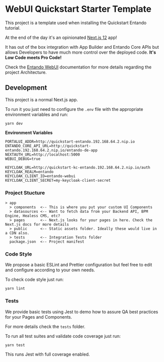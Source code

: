 # WebUI Quickstart Starter Template

This project is a template used when installing the Quickstart Entando tutorial.

At the end of the day it's an opinionated [Next.js 12](https://nextjs.org/blog/next-12) app!

It has out of the box integration with App Builder and Entando Core APIs but allows Developers to have much more control over the deployed code. **It's Low Code meets Pro Code!**

Check the [Entando WebUI](https://github.com/entando/entando-webui) documentation for more details regarding the project Architecture.

## Development

This project is a normal Next.js app.

To run it you just need to configure the `.env` file with the appropriate environment variables and run:

```
yarn dev
```

**Environment Variables**
```
PORTALUI_ADDR=http://quickstart-entando.192.168.64.2.nip.io
ENTANDO_CORE_API_URL=http://quickstart-entando.192.168.64.2.nip.io/entando-de-app
NEXTAUTH_URL=http://localhost:5000
WEBUI_DEBUG=true

KEYCLOAK_URL=http://quickstart-kc-entando.192.168.64.2.nip.io/auth
KEYCLOAK_REALM=entando
KEYCLOAK_CLIENT_ID=entando-webui
KEYCLOAK_CLIENT_SECRET=my-keycloak-client-secret
```

### Project Stucture

```
> app
  > components  <-- This is where you put your custom UI Components
  > datasources <-- Want to fetch data from your Backend API, BPM Engine, Healess CMS, etc?
  > pages       <-- Next.js looks for your pages in here. Check the Next.js docs for more details
  > public      <-- Static assets folder. Ideally these would live in a CDN also.
  > tests       <-- Integration Tests folder
  package.json  <-- Project manifest
```

### Code Style

We propose a basic ESLint and Prettier configuration but feel free to edit and configure according to your own needs.

To check code style just run:
```
yarn lint
```

### Tests

We provide basic tests using Jest to demo how to assure QA best practices for your Pages and Components.

For more details check the `tests` folder.

To run all test suites and validate code coverage just run:
```
yarn test
```

This runs Jest with full coverage enabled.